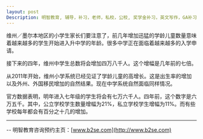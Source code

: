 ```yaml
---
layout: post
Description: 明智教育, 辅导，补习，老师，私校，公校, 奖学金补习，英文写作，GA补习辅导，大学选择，工作规划，从业规划，天才儿童是浮云，澳洲学生挫折教育，儿童空间推理，空间理解能力， 自我观对学习成绩的影响，Scholarship Tutoring, General Ability, Numerical Reasoning, Verbal Reasoning Tutoring, Writing, Universities Selection, Career Education, Career Advisors, Guidance, Melbourne Private Schools, Selective Schools, Writing tutoring, Interviews tutoring, Resume Writing, Spatial skills, Failures help gifted children，Critical and creative thinking involves reasoning, using and analysing evidence, and applying knowledge to find creative solutions to complex problems；Verbal Reasoning, Decision Making, Quantitative Reasoning, Abstract Reasoning, Situational Judgement, self-concept and school results, school marks, gender differences in STEM subjects, 
---
```


维州／墨尔本地区的小学生家长们要注意了，前几年增加迅猛的学龄儿童数量意味着越来越多的学生开始进入升中学的年龄。很多中学正在面临着越来越多的入学申请。

接下来的四年，维州中学生总数将会增加四万八千人。这个增幅是几年前的七倍。

从2011年开始，维州小学系统已经见证了学龄儿童的高增长。这是出生率的增加以及外州、外国移民增加的自然结果。现在中学系统自然面临同样情况。

官方数据表明，明年进入七年级的学生将会有七万六千人。四年前，这个数字是六万五千。其中，公立学校学生数量增幅为21%，私立学校学生增幅为11%。而有些学校每年都会有百分之十几的增加。
	
--------
-- 明智教育咨询预约主页：[www.b2se.com](http://www.b2se.com)

